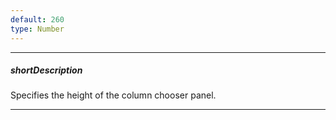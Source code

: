 ```yaml
---
default: 260
type: Number
---
```

---
##### shortDescription
Specifies the height of the column chooser panel.

---
